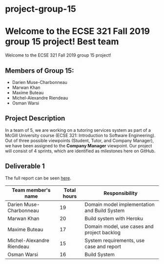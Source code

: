 # project-group-15

Welcome to the ECSE 321 Fall 2019 group 15 project! Best team 
=========
Welcome to the ECSE 321 Fall 2019 group 15 project! 


## Members of Group 15:
* Darien Muse-Charbonneau
* Marwan Khan
* Maxime Buteau
* Michel-Alexandre Riendeau
* Osman Warsi

## Project Description
In a team of 5, we are working on a tutoring services system as part of a McGill University course (ECSE 321: Introduction to Software Engineering).
Out of three possible viewpoints (Student, Tutor, and Company Manager), we have been assigned to the **Company Manager** viewpoint.
Our project will consist of 4 sprints, which are identified as milestones here on GitHub.

## Deliverable 1

The full report can be seen [here](https://github.com/McGill-ECSE321-Fall2019/project-group-15/wiki/Deliverable-1-Report).

Team member's name |Total hours |Responsibility         |
|-------------------|------------|-----------------------|
|Darien Muse-Charbonneau        |    19      |         Domain model implementation and Build System               |
|Marwan Khan         |    20      |         Build system with Heroku              |
|Maxime Buteau           |    17      |         Domain model, use cases and project backlog              |
|Michel-Alexandre Riendeau      |    15      |         System requirements, use case and report             |
|Osman Warsi      |    16      |         Build System             |

